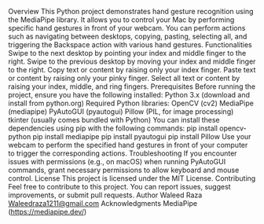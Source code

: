Overview This Python project demonstrates hand gesture recognition using the MediaPipe library. It allows you to control your Mac by performing specific hand gestures in front of your webcam. You can perform actions such as navigating between desktops, copying, pasting, selecting all, and triggering the Backspace action with various hand gestures. Functionalities Swipe to the next desktop by pointing your index and middle finger to the right. Swipe to the previous desktop by moving your index and middle finger to the right. Copy text or content by raising only your index finger. Paste text or content by raising only your pinky finger. Select all text or content by raising your index, middle, and ring fingers. Prerequisites Before running the project, ensure you have the following installed: Python 3.x (download and install from python.org) Required Python libraries: OpenCV (cv2) MediaPipe (mediapipe) PyAutoGUI (pyautogui) Pillow (PIL, for image processing) tkinter (usually comes bundled with Python) You can install these dependencies using pip with the following commands: pip install opencv-python pip install mediapipe pip install pyautogui pip install Pillow Use your webcam to perform the specified hand gestures in front of your computer to trigger the corresponding actions. Troubleshooting If you encounter issues with permissions (e.g., on macOS) when running PyAutoGUI commands, grant necessary permissions to allow keyboard and mouse control. License This project is licensed under the MIT License. Contributing Feel free to contribute to this project. You can report issues, suggest improvements, or submit pull requests. Author Waleed Raza Waleedraza1211@gmail.com Acknowledgments MediaPipe (https://mediapipe.dev/)
